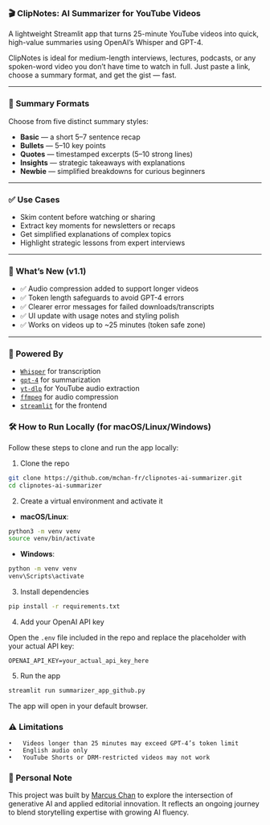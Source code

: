 ### 🎬 ClipNotes: AI Summarizer for YouTube Videos

A lightweight Streamlit app that turns 25-minute YouTube videos into quick, high-value summaries using OpenAI’s Whisper and GPT-4.

ClipNotes is ideal for medium-length interviews, lectures, podcasts, or any spoken-word video you don’t have time to watch in full. Just paste a link, choose a summary format, and get the gist — fast.

---

### 📝 Summary Formats

Choose from five distinct summary styles:

- **Basic** — a short 5–7 sentence recap  
- **Bullets** — 5–10 key points  
- **Quotes** — timestamped excerpts (5–10 strong lines)  
- **Insights** — strategic takeaways with explanations  
- **Newbie** — simplified breakdowns for curious beginners

---

### ✅ Use Cases

- Skim content before watching or sharing  
- Extract key moments for newsletters or recaps  
- Get simplified explanations of complex topics  
- Highlight strategic lessons from expert interviews

---

### 🚀 What’s New (v1.1)

- ✅ Audio compression added to support longer videos  
- ✅ Token length safeguards to avoid GPT-4 errors  
- ✅ Clearer error messages for failed downloads/transcripts  
- ✅ UI update with usage notes and styling polish  
- ✅ Works on videos up to ~25 minutes (token safe zone)

---

### 🧠 Powered By

- [`Whisper`](https://platform.openai.com/docs/guides/speech-to-text) for transcription  
- [`gpt-4`](https://platform.openai.com/docs/guides/gpt) for summarization  
- [`yt-dlp`](https://github.com/yt-dlp/yt-dlp) for YouTube audio extraction  
- [`ffmpeg`](https://ffmpeg.org/) for audio compression  
- [`streamlit`](https://streamlit.io/) for the frontend

### 🛠️ How to Run Locally (for macOS/Linux/Windows)

Follow these steps to clone and run the app locally:

1. Clone the repo

```bash
git clone https://github.com/mchan-fr/clipnotes-ai-summarizer.git
cd clipnotes-ai-summarizer
```

2. Create a virtual environment and activate it

- **macOS/Linux**:

```bash
python3 -m venv venv
source venv/bin/activate
```

- **Windows**:

```bash
python -m venv venv
venv\Scripts\activate
```

3. Install dependencies

```bash
pip install -r requirements.txt
```

4. Add your OpenAI API key

Open the `.env` file included in the repo and replace the placeholder with your actual API key:

```env
OPENAI_API_KEY=your_actual_api_key_here
```

5. Run the app

```bash
streamlit run summarizer_app_github.py
```

The app will open in your default browser.

### ⚠️ Limitations
	•	Videos longer than 25 minutes may exceed GPT-4’s token limit
	•	English audio only
	•	YouTube Shorts or DRM-restricted videos may not work

### 👋 Personal Note
This project was built by [Marcus Chan](https://www.linkedin.com/in/marcuslowchan/) to explore the intersection of generative AI and applied editorial innovation. It reflects an ongoing journey to blend storytelling expertise with growing AI fluency.